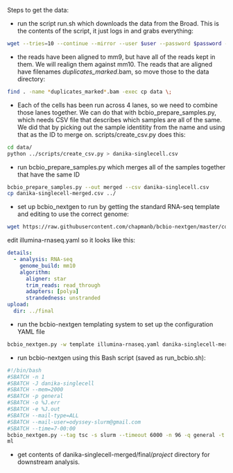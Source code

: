 Steps to get the data:

* run the script run.sh which downloads the data from the Broad. This is the contents of the script, it just logs in and grabs everything:

```bash
wget --tries=10 --continue --mirror --user $user --password $password --no-check-certificate https://get.broadinstitute.org/pkgs/SN0066569/
```

* the reads have been aligned to mm9, but have all of the reads kept in them. We will realign them against mm10. The reads that
are aligned have filenames *duplicates_marked*.bam, so move those to the data directory:

```bash
find . -name *duplicates_marked*.bam -exec cp data \;
```

* Each of the cells has been run across 4 lanes, so we need to combine those lanes together. We can do that with bcbio_prepare_samples.py, which needs CSV file that describes which samples are all of the same. We did that by picking out the sample identitity from the name and using that
as the ID to merge on. scripts/create_csv.py does this:

```bash
cd data/
python ../scripts/create_csv.py > danika-singlecell.csv
```

* run bcbio_prepare_samples.py which merges all of the samples together that have the same ID
```bash
bcbio_prepare_samples.py --out merged --csv danika-singlecell.csv
cp danika-singlecell-merged.csv ../
```
* set up bcbio_nextgen to run by getting the standard RNA-seq template and editing to use the correct genome:

```bash
wget https://raw.githubusercontent.com/chapmanb/bcbio-nextgen/master/config/templates/illumina-rnaseq.yaml
```

edit illumina-rnaseq.yaml so it looks like this:

```yaml
details:
  - analysis: RNA-seq
    genome_build: mm10
    algorithm:
      aligner: star
      trim_reads: read_through
      adapters: [polya]
      strandedness: unstranded
upload:
  dir: ../final
```

* run the bcbio-nextgen templating system to set up the configuration YAML file

```bash
bcbio_nextgen.py -w template illumina-rnaseq.yaml danika-singlecell-merged.csv data/merged/
```

* run bcbio-nextgen using this Bash script (saved as run_bcbio.sh):

```bash
#!/bin/bash
#SBATCH -n 1
#SBATCH -J danika-singlecell
#SBATCH --mem=2000
#SBATCH -p general
#SBATCH -o %J.err
#SBATCH -e %J.out
#SBATCH --mail-type=ALL
#SBATCH --mail-user=odyssey-slurm@gmail.com
#SBATCH --time=7-00:00
bcbio_nextgen.py --tag tsc -s slurm --timeout 6000 -n 96 -q general -t ipython  /n/regal/hsph_bioinfo/bcbio_nextgen/galaxy/bcbio_system.yaml ../config/danika-singlecell-merged.ya
ml
```

* get contents of danika-singlecell-merged/final/*project* directory for downstream analysis.
